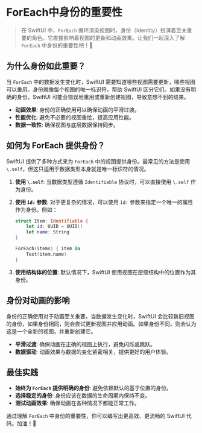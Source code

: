 ﻿# ForEach中身份的重要性

> 在 SwiftUI 中，`ForEach` 循环渲染视图时，身份（Identity）扮演着至关重要的角色。它直接影响着视图的更新和动画效果。让我们一起深入了解 `ForEach` 中身份的重要性吧！🚀

## 为什么身份如此重要？

当 `ForEach` 中的数据发生变化时，SwiftUI 需要知道哪些视图需要更新，哪些视图可以重用。身份就像每个视图的唯一标识符，帮助 SwiftUI 区分它们。如果没有明确的身份，SwiftUI 可能会错误地重用或重新创建视图，导致意想不到的结果。

*   **动画效果**: 身份的正确使用可以确保动画的平滑过渡。
*   **性能优化**: 避免不必要的视图重绘，提高应用性能。
*   **数据一致性**: 确保视图与底层数据保持同步。

## 如何为 ForEach 提供身份？

SwiftUI 提供了多种方式来为 `ForEach` 中的视图提供身份。最常见的方法是使用 `\.self`，但这只适用于数据类型本身就是唯一标识符的情况。

1.  **使用 `\.self`**: 当数据类型遵循 `Identifiable` 协议时，可以直接使用 `\.self` 作为身份。
2.  **使用 `id:` 参数**: 对于更复杂的情况，可以使用 `id:` 参数来指定一个唯一的属性作为身份。例如：

    ```swift
    struct Item: Identifiable {
        let id: UUID = UUID()
        let name: String
    }

    ForEach(items) { item in
        Text(item.name)
    }
    ```

3.  **使用结构体的位置**: 默认情况下，SwiftUI 使用视图在层级结构中的位置作为其身份。

## 身份对动画的影响

身份的正确使用对于动画至关重要。当数据发生变化时，SwiftUI 会比较新旧视图的身份，如果身份相同，则会尝试更新视图并应用动画。如果身份不同，则会认为这是一个全新的视图，并重新创建它。

*   **平滑过渡**: 确保动画在正确的视图上执行，避免闪烁或跳跃。
*   **数据驱动**: 动画效果与数据的变化紧密相关，提供更好的用户体验。

## 最佳实践

*   **始终为 `ForEach` 提供明确的身份**: 避免依赖默认的基于位置的身份。
*   **选择稳定的身份**: 身份应该在数据的生命周期内保持不变。
*   **测试动画效果**: 确保动画在各种情况下都能正常工作。

通过理解 `ForEach` 中身份的重要性，你可以编写出更高效、更流畅的 SwiftUI 代码。加油！💪


